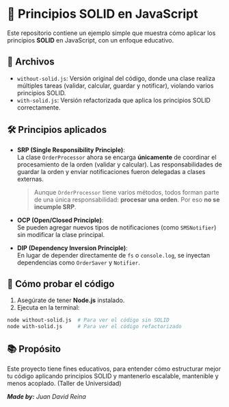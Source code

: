 # 🧠 Principios SOLID en JavaScript

Este repositorio contiene un ejemplo simple que muestra cómo aplicar los principios **SOLID** en JavaScript, con un enfoque educativo.

## 📁 Archivos

- `without-solid.js`: Versión original del código, donde una clase realiza múltiples tareas (validar, calcular, guardar y notificar), violando varios principios SOLID.
- `with-solid.js`: Versión refactorizada que aplica los principios SOLID correctamente.

## 🛠️ Principios aplicados

- **SRP (Single Responsibility Principle)**:  
  La clase `OrderProcessor` ahora se encarga **únicamente** de coordinar el procesamiento de la orden (validar y calcular). Las responsabilidades de guardar la orden y enviar notificaciones fueron delegadas a clases externas.

  > Aunque `OrderProcessor` tiene varios métodos, todos forman parte de una única responsabilidad: **procesar una orden**. Por eso **no se incumple SRP**.

- **OCP (Open/Closed Principle)**:  
  Se pueden agregar nuevos tipos de notificaciones (como `SMSNotifier`) sin modificar la clase principal.

- **DIP (Dependency Inversion Principle)**:  
  En lugar de depender directamente de `fs` o `console.log`, se inyectan dependencias como `OrderSaver` y `Notifier`.

## 🧪 Cómo probar el código

1. Asegúrate de tener **Node.js** instalado.
2. Ejecuta en la terminal:

```bash
node without-solid.js  # Para ver el código sin SOLID
node with-solid.js     # Para ver el código refactorizado
```

## 📚 Propósito
Este proyecto tiene fines educativos, para entender cómo estructurar mejor tu código aplicando principios SOLID y mantenerlo escalable, mantenible y menos acoplado. (Taller de Universidad)

_**Made by:** Juan David Reina_

